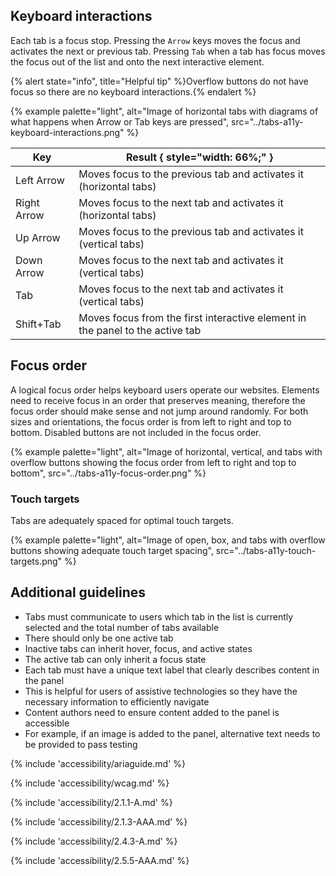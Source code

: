 
## Keyboard interactions
  Each tab is a focus stop. Pressing the <code>Arrow</code> keys moves the focus and activates the next or previous tab. Pressing <code>Tab</code> when a tab has focus moves the focus out of the list and onto the next interactive element.

  {% alert state="info", title="Helpful tip" %}Overflow buttons do not have focus so there are no keyboard interactions.{% endalert %}

  {% example palette="light", alt="Image of horizontal tabs with diagrams of what happens when Arrow or Tab keys are pressed", src="../tabs-a11y-keyboard-interactions.png" %}

  | Key         | Result { style="width: 66%;" } |
  | ----------- | ------------------------------- |
  | Left Arrow  | Moves focus to the previous tab and activates it (horizontal tabs) |
  | Right Arrow | Moves focus to the next tab and activates it (horizontal tabs) |
  | Up Arrow    | Moves focus to the previous tab and activates it (vertical tabs) |
  | Down Arrow  | Moves focus to the next tab and activates it (vertical tabs) |
  | Tab         | Moves focus to the next tab and activates it (vertical tabs) |
  | Shift+Tab   | Moves focus from the first interactive element in the panel to the active tab |

## Focus order
  A logical focus order helps keyboard users operate our websites. Elements need to receive focus in an order that preserves meaning, therefore the focus order should make sense and not jump around randomly. For both sizes and orientations, the focus order is from left to right and top to bottom. Disabled buttons are not included in the focus order.

  {% example palette="light", alt="Image of horizontal, vertical, and tabs with overflow buttons showing the focus order from left to right and top to bottom", src="../tabs-a11y-focus-order.png" %}

### Touch targets
  Tabs are adequately spaced for optimal touch targets.

  {% example palette="light", alt="Image of open, box, and tabs with overflow buttons showing adequate touch target spacing", src="../tabs-a11y-touch-targets.png" %}

## Additional guidelines
  - Tabs must communicate to users which tab in the list is currently selected and the total number of tabs available
  - There should only be one active tab
  - Inactive tabs can inherit hover, focus, and active states
  - The active tab can only inherit a focus state
  - Each tab must have a unique text label that clearly describes content in the panel
  - This is helpful for users of assistive technologies so they have the necessary information to efficiently navigate
  - Content authors need to ensure content added to the panel is accessible
  - For example, if an image is added to the panel, alternative text needs to be provided to pass testing

  {% include 'accessibility/ariaguide.md' %}

  {% include 'accessibility/wcag.md' %}

  {% include 'accessibility/2.1.1-A.md' %}

  {% include 'accessibility/2.1.3-AAA.md' %}

  {% include 'accessibility/2.4.3-A.md' %}

  {% include 'accessibility/2.5.5-AAA.md' %}
